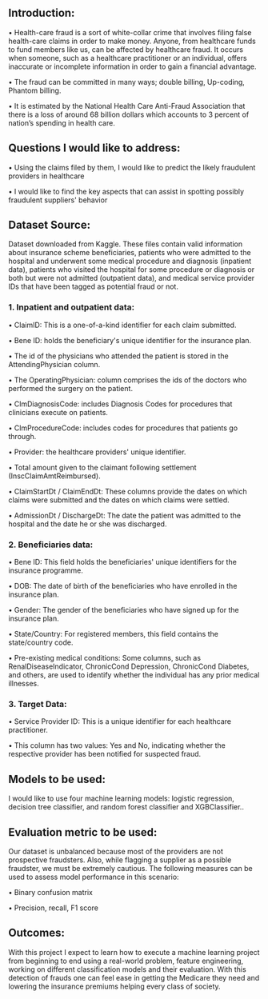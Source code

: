 

## Introduction:

•	Health-care fraud is a sort of white-collar crime that involves filing false health-care claims in order to make money. Anyone, from healthcare funds to fund members like us, can be affected by healthcare fraud. It occurs when someone, such as a healthcare practitioner or an individual, offers inaccurate or incomplete information in order to gain a financial advantage.

•	The fraud can be committed in many ways; double billing, Up-coding, Phantom billing.

•	It is estimated by the National Health Care Anti-Fraud Association that there is a loss of around 68 billion dollars which accounts to 3 percent of nation’s spending in health care. 


## Questions I would like to address:

•	Using the claims filed by them, I would like to predict the likely fraudulent providers in healthcare 

•	I would like to find the key aspects that can assist in spotting possibly fraudulent suppliers' behavior

## Dataset Source:
Dataset downloaded from Kaggle. These files contain valid information about insurance scheme beneficiaries, patients who were admitted to the hospital and underwent some medical procedure and diagnosis (inpatient data), patients who visited the hospital for some procedure or diagnosis or both but were not admitted (outpatient data), and medical service provider IDs that have been tagged as potential fraud or not.

  ### 1.	Inpatient and outpatient data:
•	ClaimID: This is a one-of-a-kind identifier for each claim submitted.

•	Bene ID: holds the beneficiary's unique identifier for the insurance plan.

•	The id of the physicians who attended the patient is stored in the AttendingPhysician column.

•	The OperatingPhysician: column comprises the ids of the doctors who performed the surgery on the patient.

•	ClmDiagnosisCode: includes Diagnosis Codes for procedures that clinicians execute on patients.

•	ClmProcedureCode: includes codes for procedures that patients go through.

•	Provider: the healthcare providers' unique identifier.

•	Total amount given to the claimant following settlement (InscClaimAmtReimbursed).

•	ClaimStartDt / ClaimEndDt: These columns provide the dates on which claims were submitted and the dates on which claims were settled.

•	AdmissionDt / DischargeDt: The date the patient was admitted to the hospital and the date he or she was discharged.

  ### 2.	Beneficiaries data: 
•	Bene ID: This field holds the beneficiaries' unique identifiers for the insurance programme.

•	DOB: The date of birth of the beneficiaries who have enrolled in the insurance plan.

•	Gender: The gender of the beneficiaries who have signed up for the insurance plan.

•	State/Country: For registered members, this field contains the state/country code.

•	Pre-existing medical conditions: Some columns, such as RenalDiseaseIndicator, ChronicCond Depression, ChronicCond Diabetes, and others, are used to identify whether the individual has any prior medical illnesses.

  ### 3.	Target Data:
•	Service Provider ID: This is a unique identifier for each healthcare practitioner.

•	This column has two values: Yes and No, indicating whether the respective provider has been notified for suspected fraud.


## Models to be used:

I would like to use four machine learning models: logistic regression, decision tree classifier, and random forest classifier and XGBClassifier..
## Evaluation metric to be used:

Our dataset is unbalanced because most of the providers are not prospective fraudsters. Also, while flagging a supplier as a possible fraudster, we must be extremely cautious. The following measures can be used to assess model performance in this scenario:

•	Binary confusion matrix

•	Precision, recall, F1 score

## Outcomes:

With this project I expect to learn how to execute a machine learning project from beginning to end using a real-world problem, feature engineering, working on different classification models and their evaluation.
With this detection of frauds one can feel ease in getting the Medicare they need and lowering the insurance premiums helping every class of society.

